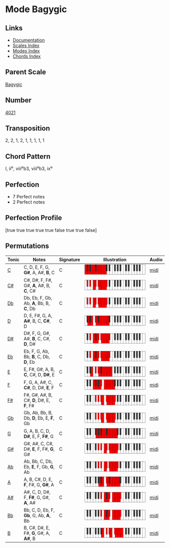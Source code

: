 # Mode Bagygic

## Links

- [Documentation](README.md)
- [Scales Index](Scales.md)
- [Modes Index](Modes.md)
- [Chords Index](Chords.md)

## Parent Scale

[Bagygic](ScaleBagygic.md)

## Number

[4021](https://ianring.com/musictheory/scales/4021)

## Transposition

2, 2, 1, 2, 1, 1, 1, 1, 1

## Chord Pattern

I, ii⁰, viii⁰b3, viii⁰b3, ix⁰

## Perfection

- 7 Perfect notes
- 2 Perfect notes

## Perfection Profile

[true true true true true false true true false]

## Permutations

| Tonic | Notes | Signature | Illustration | Audio |
|-------|-------|-----------|--------------|-------|
| [C](ModeCNaturalBagygic.md) | C, D, E, F, G, **G#**, A, A#, **B**, C | C | ![CNaturalBagygic](ModeCNaturalBagygic.png) | [midi](https://github.com/edipermadi/music/blob/main/docs/ModeCNaturalBagygic.mid?raw=true) |
| [C#](ModeCSharpBagygic.md) | C#, D#, F, F#, G#, **A**, A#, B, **C**, C# | C | ![CSharpBagygic](ModeCSharpBagygic.png) | [midi](https://github.com/edipermadi/music/blob/main/docs/ModeCSharpBagygic.mid?raw=true) |
| [Db](ModeDFlatBagygic.md) | Db, Eb, F, Gb, Ab, **A**, Bb, B, **C**, Db | C | ![DFlatBagygic](ModeDFlatBagygic.png) | [midi](https://github.com/edipermadi/music/blob/main/docs/ModeDFlatBagygic.mid?raw=true) |
| [D](ModeDNaturalBagygic.md) | D, E, F#, G, A, **A#**, B, C, **C#**, D | C | ![DNaturalBagygic](ModeDNaturalBagygic.png) | [midi](https://github.com/edipermadi/music/blob/main/docs/ModeDNaturalBagygic.mid?raw=true) |
| [D#](ModeDSharpBagygic.md) | D#, F, G, G#, A#, **B**, C, C#, **D**, D# | C | ![DSharpBagygic](ModeDSharpBagygic.png) | [midi](https://github.com/edipermadi/music/blob/main/docs/ModeDSharpBagygic.mid?raw=true) |
| [Eb](ModeEFlatBagygic.md) | Eb, F, G, Ab, Bb, **B**, C, Db, **D**, Eb | C | ![EFlatBagygic](ModeEFlatBagygic.png) | [midi](https://github.com/edipermadi/music/blob/main/docs/ModeEFlatBagygic.mid?raw=true) |
| [E](ModeENaturalBagygic.md) | E, F#, G#, A, B, **C**, C#, D, **D#**, E | C | ![ENaturalBagygic](ModeENaturalBagygic.png) | [midi](https://github.com/edipermadi/music/blob/main/docs/ModeENaturalBagygic.mid?raw=true) |
| [F](ModeFNaturalBagygic.md) | F, G, A, A#, C, **C#**, D, D#, **E**, F | C | ![FNaturalBagygic](ModeFNaturalBagygic.png) | [midi](https://github.com/edipermadi/music/blob/main/docs/ModeFNaturalBagygic.mid?raw=true) |
| [F#](ModeFSharpBagygic.md) | F#, G#, A#, B, C#, **D**, D#, E, **F**, F# | C | ![FSharpBagygic](ModeFSharpBagygic.png) | [midi](https://github.com/edipermadi/music/blob/main/docs/ModeFSharpBagygic.mid?raw=true) |
| [Gb](ModeGFlatBagygic.md) | Gb, Ab, Bb, B, Db, **D**, Eb, E, **F**, Gb | C | ![GFlatBagygic](ModeGFlatBagygic.png) | [midi](https://github.com/edipermadi/music/blob/main/docs/ModeGFlatBagygic.mid?raw=true) |
| [G](ModeGNaturalBagygic.md) | G, A, B, C, D, **D#**, E, F, **F#**, G | C | ![GNaturalBagygic](ModeGNaturalBagygic.png) | [midi](https://github.com/edipermadi/music/blob/main/docs/ModeGNaturalBagygic.mid?raw=true) |
| [G#](ModeGSharpBagygic.md) | G#, A#, C, C#, D#, **E**, F, F#, **G**, G# | C | ![GSharpBagygic](ModeGSharpBagygic.png) | [midi](https://github.com/edipermadi/music/blob/main/docs/ModeGSharpBagygic.mid?raw=true) |
| [Ab](ModeAFlatBagygic.md) | Ab, Bb, C, Db, Eb, **E**, F, Gb, **G**, Ab | C | ![AFlatBagygic](ModeAFlatBagygic.png) | [midi](https://github.com/edipermadi/music/blob/main/docs/ModeAFlatBagygic.mid?raw=true) |
| [A](ModeANaturalBagygic.md) | A, B, C#, D, E, **F**, F#, G, **G#**, A | C | ![ANaturalBagygic](ModeANaturalBagygic.png) | [midi](https://github.com/edipermadi/music/blob/main/docs/ModeANaturalBagygic.mid?raw=true) |
| [A#](ModeASharpBagygic.md) | A#, C, D, D#, F, **F#**, G, G#, **A**, A# | C | ![ASharpBagygic](ModeASharpBagygic.png) | [midi](https://github.com/edipermadi/music/blob/main/docs/ModeASharpBagygic.mid?raw=true) |
| [Bb](ModeBFlatBagygic.md) | Bb, C, D, Eb, F, **Gb**, G, Ab, **A**, Bb | C | ![BFlatBagygic](ModeBFlatBagygic.png) | [midi](https://github.com/edipermadi/music/blob/main/docs/ModeBFlatBagygic.mid?raw=true) |
| [B](ModeBNaturalBagygic.md) | B, C#, D#, E, F#, **G**, G#, A, **A#**, B | C | ![BNaturalBagygic](ModeBNaturalBagygic.png) | [midi](https://github.com/edipermadi/music/blob/main/docs/ModeBNaturalBagygic.mid?raw=true) |
